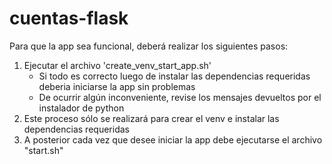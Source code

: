 # cuentas-flask
Para que la app sea funcional, deberá realizar los siguientes pasos:
1) Ejecutar el archivo 'create_venv_start_app.sh'
	- Si todo es correcto luego de instalar las dependencias requeridas deberia iniciarse la app sin problemas
	- De ocurrir algún inconveniente, revise los mensajes devueltos por el instalador de python
2) Este proceso sólo se realizará para crear el venv e instalar las dependencias requeridas
3) A posterior cada vez que desee iniciar la app debe ejecutarse el archivo "start.sh"

